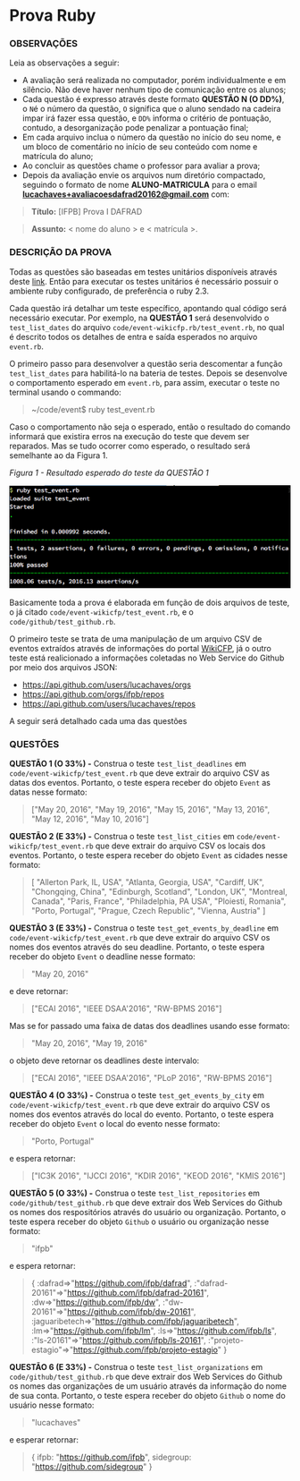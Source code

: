 # Prova Ruby

### OBSERVAÇÕES

Leia as observações a seguir:

* A avaliação será realizada no computador, porém individualmente e em silêncio. Não deve haver nenhum tipo de comunicação entre os alunos;
* Cada questão é expresso através deste formato **QUESTÃO N (O DD%)**, o `N`é o número da questão, `O` significa que o aluno sendado na cadeira impar irá fazer essa questão, e `DD%` informa o critério de pontuação, contudo, a desorganização pode penalizar a pontuação final;
* Em cada arquivo inclua o número da questão no início do seu nome, e um bloco de comentário no início de seu conteúdo com nome e matrícula do aluno;
* Ao concluir as questões chame o professor para avaliar a prova;
* Depois da avaliação envie os arquivos num diretório compactado, seguindo o formato de nome **ALUNO-MATRICULA** para o email **lucachaves+avaliacoesdafrad20162@gmail.com** com:

> **Título:** [IFPB] Prova I DAFRAD

> **Assunto:** < nome do aluno > e < matrícula >.

### DESCRIÇÃO DA PROVA

Todas as questões são baseadas em testes unitários disponíveis através deste [link](https://github.com/ifpb/dafrad/blob/master/assessment/prova-ruby/code/). Então para executar os testes unitários é necessário possuir o ambiente ruby configurado, de preferência o ruby 2.3.

Cada questão irá detalhar um teste específico, apontando qual código será necessário executar. Por exemplo, na **QUESTÃO 1** será desenvolvido o `test_list_dates` do arquivo `code/event-wikicfp.rb/test_event.rb`, no qual é descrito todos os detalhes de entra e saída esperados no arquivo `event.rb`.

O primeiro passo para desenvolver a questão seria descomentar a função `test_list_dates` para habilitá-lo na bateria de testes. Depois se desenvolve o comportamento esperado em `event.rb`, para assim, executar o teste no terminal usando o commando:

> ~/code/event$ ruby test_event.rb

Caso o comportamento não seja o esperado, então o resultado do comando informará que existira erros na execução do teste que devem ser reparados. Mas se tudo ocorrer como esperado, o resultado será semelhante ao da Figura 1.

*Figura 1 - Resultado esperado do teste da QUESTÃO 1*

![Resultado esperado do teste da questão 1](img/teste.png)

Basicamente toda a prova é elaborada em função de dois arquivos de teste, o já citado `code/event-wikicfp/test_event.rb`, e o `code/github/test_github.rb`.

O primeiro teste se trata de uma manipulação de um arquivo CSV de eventos extraídos através de informações do portal [WikiCFP](http://www.wikicfp.com/cfp/call?conference=computer%20science&page=165), já o outro teste está realicionado a informações coletadas no Web Service do Github por meio dos arquivos JSON:

* https://api.github.com/users/lucachaves/orgs
* https://api.github.com/orgs/ifpb/repos
* https://api.github.com/users/lucachaves/repos

A seguir será detalhado cada uma das questões

### QUESTÕES

**QUESTÃO 1 (O 33%) -** Construa o teste `test_list_deadlines` em `code/event-wikicfp/test_event.rb` que deve extrair do arquivo CSV as datas dos eventos. Portanto, o teste espera receber do objeto `Event` as datas nesse formato:

> ["May 20, 2016", "May 19, 2016", "May 15, 2016", "May 13, 2016", "May 12, 2016", "May 10, 2016"]

**QUESTÃO 2 (E 33%) -** Construa o teste `test_list_cities` em `code/event-wikicfp/test_event.rb` que deve extrair do arquivo CSV os locais dos eventos. Portanto, o teste espera receber do objeto `Event` as cidades nesse formato:

> [
  "Allerton Park, IL, USA",
  "Atlanta, Georgia, USA",
  "Cardiff, UK",
  "Chongqing, China",
  "Edinburgh, Scotland",
  "London, UK",
  "Montreal, Canada",
  "Paris, France",
  "Philadelphia, PA USA",
  "Ploiesti, Romania",
  "Porto, Portugal",
  "Prague, Czech Republic",
  "Vienna, Austria"
]

**QUESTÃO 3 (E 33%) -** Construa o teste `test_get_events_by_deadline` em `code/event-wikicfp/test_event.rb` que deve extrair do arquivo CSV os nomes dos eventos através do seu deadline. Portanto, o teste espera receber do objeto  `Event` o deadline nesse formato:

> "May 20, 2016"

e deve retornar:

> ["ECAI 2016", "IEEE DSAA'2016", "RW-BPMS 2016"]

Mas se for passado uma faixa de datas dos deadlines usando esse formato:

> "May 20, 2016", "May 19, 2016"

o objeto deve retornar os deadlines deste intervalo:

> ["ECAI 2016", "IEEE DSAA'2016", "PLoP 2016", "RW-BPMS 2016"]

**QUESTÃO 4 (O 33%) -** Construa o teste `test_get_events_by_city` em `code/event-wikicfp/test_event.rb` que deve extrair do arquivo CSV os nomes dos eventos através do local do evento. Portanto, o teste espera receber do objeto  `Event` o local do evento nesse formato:

> "Porto, Portugal"

e espera retornar:

> ["IC3K 2016", "IJCCI 2016", "KDIR 2016", "KEOD 2016", "KMIS 2016"]

**QUESTÃO 5 (O 33%) -** Construa o teste `test_list_repositories` em `code/github/test_github.rb` que deve extrair dos Web Services do Github os nomes dos respositórios através do usuário ou organização. Portanto, o teste espera receber do objeto `Github` o usuário ou organização nesse formato:

> "ifpb"

e espera retornar:

> {
  :dafrad=>"https://github.com/ifpb/dafrad",
  :"dafrad-20161"=>"https://github.com/ifpb/dafrad-20161",
  :dw=>"https://github.com/ifpb/dw",
  :"dw-20161"=>"https://github.com/ifpb/dw-20161",
  :jaguaribetech=>"https://github.com/ifpb/jaguaribetech",
  :lm=>"https://github.com/ifpb/lm",
  :ls=>"https://github.com/ifpb/ls",
  :"ls-20161"=>"https://github.com/ifpb/ls-20161",
  :"projeto-estagio"=>"https://github.com/ifpb/projeto-estagio"
}

**QUESTÃO 6 (E 33%) -** Construa o teste `test_list_organizations` em `code/github/test_github.rb` que deve extrair dos Web Services do Github os nomes das organizações de um usuário através da informação do nome de sua conta. Portanto, o teste espera receber do objeto `Github` o nome do usuário nesse formato:

> "lucachaves"

e esperar retornar:

>{
  ifpb: "https://github.com/ifpb",
  sidegroup: "https://github.com/sidegroup"
}
